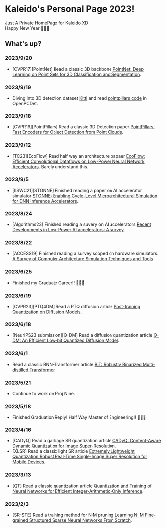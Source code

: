 # Kaleido's Personal Page 2023!  

Just A Private HomePage for Kaleido XD  
Happy New Year 🥳🥳🥳   

## What's up?  
### 2023/9/20  
* [CVPR17][PointNet] Read a classic 3D backbone [PointNet: Deep Learning on Point Sets for 3D Classification and Segmentation]().  

### 2023/9/19  
* Diving into 3D detection dataset [Kitti]() and read [pointpillars code]() in OpenPCDet.  

### 2023/9/18  
* [CVPR19][PointPillars] Read a classic 3D Detection paper [PointPillars: Fast Encoders for Object Detection from Point Clouds](https://youcaijun98.github.io/articles/CV/3D/Detection/%5BCVPR19%5DPointPillars.html).  

### 2023/9/12  
* [TC23][EcoFlow] Read half way an architecture papaer [EcoFlow: Efficient Convolutional Dataflows on Low-Power Neural Network Accelerators](). Barely understand this.  

### 2023/9/5  
* [IISWC21][STONNE] Finished reading a paper on AI accelerator simulator [STONNE: Enabling Cycle-Level Microarchitectural Simulation for DNN Inference Accelerators](https://youcaijun98.github.io/articles/ComputerArchitecture/%5BIISWC21%5DSTONNE.html).  

### 2023/8/24  
* [Algorithms23] Finished reading a suvery on AI accelerators [Recent Developments in Low-Power AI accelerators: A survey]().  

### 2023/8/22  
* [ACCESS19] Finished reading a survey scoped on hardware simulators. [A Survey of Computer Architecture Simulation Techniques and Tools]()

### 2023/6/25  
* Finished my Graduate Career!! 🥳🥳🥳

### 2023/6/19  
* [CVPR23][PTQ4DM] Read a PTQ diffusion article [Post-training Quantization on Diffusion Models]().  

### 2023/6/18  
* [NeurIPS23 submission][Q-DM] Read a diffusion quantization article [Q-DM: An Efficient Low-bit Quantized Diffusion Model]().  

### 2023/6/1   
* Read a classic BNN-Transformer article [BiT: Robustly Binarized Multi-distilled Transformer]().  

### 2023/5/21
* Continue to work on Proj Nine.  

### 2023/5/18
* Finished Graduation Reply! Half Way Master of Engineering!! 🥳🥳🥳

### 2023/4/16
* [CADyQ] Read a garbage SR quantization article [CADyQ: Content-Aware Dynamic Quantization for Image Super-Resolution]().  
* [XLSR] Read a classic light SR article [Extremely Lightweight Quantization Robust Real-Time Single-Image Super Resolution for Mobile Devices]().  

### 2023/3/13  
* [QT] Read a classic quantization article [Quantization and Training of Neural Networks for Efficient Integer-Arithmetic-Only Inference]().

### 2023/2/3  
* [SR-STE] Read a training method for N:M pruning [Learning N: M Fine-grained Structured Sparse Neural Networks From Scratch]().   